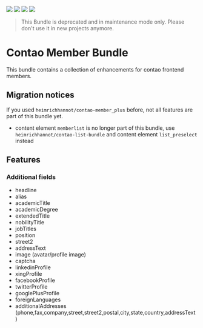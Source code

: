 ![](https://img.shields.io/packagist/v/heimrichhannot/contao-member-bundle.svg)
![](https://img.shields.io/packagist/dt/heimrichhannot/contao-member-bundle.svg)
[![](https://img.shields.io/travis/heimrichhannot/contao-member-bundle/master.svg)](https://travis-ci.org/heimrichhannot/contao-member-bundle/)
[![](https://img.shields.io/coveralls/heimrichhannot/contao-member-bundle/master.svg)](https://coveralls.io/github/heimrichhannot/contao-member-bundle)

> This Bundle is deprecated and in maintenance mode only. Please don't use it in new projects anymore.

# Contao Member Bundle

This bundle contains a collection of enhancements for contao frontend members.

## Migration notices

If you used `heimrichhannot/contao-member_plus` before, not all features are part of this bundle yet.

- content element `memberlist` is no longer part of this bundle, use `heimrichhannot/contao-list-bundle` and content element `list_preselect` instead

## Features

### Additional fields
- headline
- alias
- academicTitle
- academicDegree
- extendedTitle
- nobilityTitle
- jobTitles
- position
- street2
- addressText
- image (avatar/profile image)
- captcha
- linkedinProfile
- xingProfile
- facebookProfile
- twitterProfile
- googlePlusProfile
- foreignLanguages
- additionalAddresses (phone,fax,company,street,street2,postal,city,state,country,addressText)
